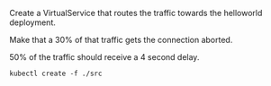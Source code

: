 

Create a VirtualService that routes the traffic towards the helloworld deployment.

Make that a 30% of that traffic gets the connection aborted.

50% of the traffic should receive a 4 second delay.


```shell
kubectl create -f ./src
```